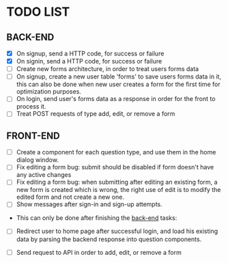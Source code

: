 # TODO LIST


## BACK-END

- [x] On signup, send a HTTP code, for success or failure
- [x] On signin, send a HTTP code, for success or failure
- [ ] Create new forms architecture, in order to treat users forms data
- [ ] On signup, create a new user table 'forms' to save users forms data in it, this can also be done when new user creates a form for the first time for optimization purposes.
- [ ] On login, send user's forms data as a response in order for the front to process it.
- [ ] Treat POST requests of type add, edit, or remove a form

## FRONT-END

- [ ] Create a component for each question type, and use them in the home dialog window.
- [ ] Fix editing a form bug: submit should be disabled if form doesn't have any active changes
- [ ] Fix editing a form bug: when submitting after editing an existing form, a new form is created which is wrong, the right use of edit is to modify the edited form and not create a new one.
- [ ] Show messages after sign-in and sign-up attempts.
- This can only be done after finishing the [back-end](#BACK-END) tasks:
- [ ] Redirect user to home page after successful login, and load his existing data by parsing the backend response into question components.
- [ ] Send request to API in order to add, edit, or remove a form



